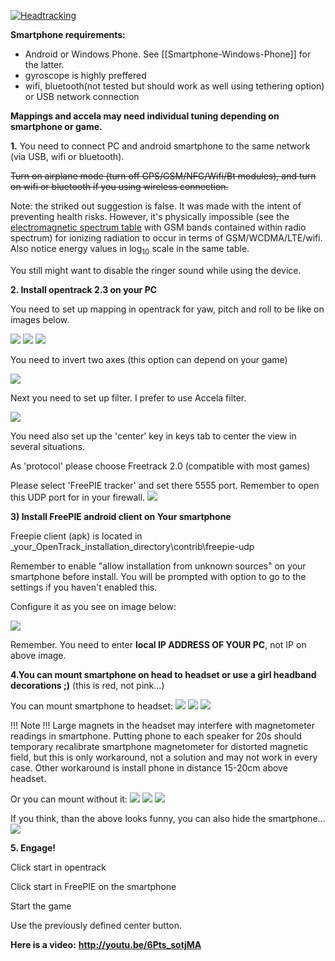 [![Headtracking](https://dl.dropboxusercontent.com/u/73783868/opentrack_vr_tutorial/ht_ico.jpg)](http://youtu.be/6Pts_sotjMA)

**Smartphone requirements:**
- Android or Windows Phone. See [[Smartphone-Windows-Phone]] for the latter.
- gyroscope is highly preffered
- wifi, bluetooth(not tested but should work as well using tethering option) or USB network connection

**Mappings and accela may need individual tuning depending on smartphone or game.**

**1.**
You need to connect PC and android smartphone to the same network (via USB,  wifi or bluetooth).

~~Turn on airplane mode (turn off GPS/GSM/NFC/Wifi/Bt modules), and turn on wifi or bluetooth if you using wireless connection.~~

Note: the striked out suggestion is false. It was made with the intent of preventing health risks. However, it's physically impossible (see the [electromagnetic spectrum table](https://en.wikipedia.org/wiki/Electromagnetic_spectrum) with GSM bands contained within radio spectrum) for ionizing radiation to occur in terms of GSM/WCDMA/LTE/wifi. Also notice energy values in log<sub>10</sub> scale in the same table.

You still might want to disable the ringer sound while using the device.

**2. Install opentrack 2.3 on your PC**

You need to set up mapping in opentrack for yaw, pitch and roll to be like on images below.

![](https://dl.dropboxusercontent.com/u/73783868/opentrack_vr_tutorial/ht_yaw.JPG)
![](https://dl.dropboxusercontent.com/u/73783868/opentrack_vr_tutorial/ht_pitch.JPG)
![](https://dl.dropboxusercontent.com/u/73783868/opentrack_vr_tutorial/ht_roll.JPG)

You need to invert two axes (this option can depend on your game)

![](http://i.imgur.com/FvYCwFF.jpg)

Next you need to set up filter. I prefer to use Accela filter. 

![](https://dl.dropboxusercontent.com/u/73783868/opentrack_vr_tutorial/accela.JPG)

You need also set up the 'center' key in keys tab to center the view in several situations.

As 'protocol' please choose Freetrack 2.0 (compatible with most games)

Please select 'FreePIE tracker' and set there 5555 port. Remember to open this UDP port for in your firewall.
![](http://i.imgur.com/fyh8KWT.jpg)

**3) Install FreePIE android client on Your smartphone**

Freepie client (apk) is located in _your_OpenTrack_installation_directory\contrib\freepie-udp

Remember to enable "allow installation from unknown sources" on your smartphone before install. You will be prompted with option to go to the settings if you haven't enabled this.

Configure it as you see on image below:

![](https://dl.dropboxusercontent.com/u/73783868/freepie/4.png)

Remember. You need to enter **local IP ADDRESS OF YOUR PC**, not IP on above image.

**4.You can mount smartphone on head to headset or use a girl headband decorations ;)** (this is red, not pink...)

You can mount smartphone to headset:
![](https://dl.dropboxusercontent.com/u/73783868/opentrack_vr_tutorial/headset.jpg)
![](https://dl.dropboxusercontent.com/u/73783868/opentrack_vr_tutorial/headset2.jpg)
![](https://dl.dropboxusercontent.com/u/73783868/opentrack_vr_tutorial/headset3.jpg)

!!! Note !!!
Large magnets in the headset may interfere with magnetometer readings in smartphone.
Putting phone to each speaker for 20s should temporary recalibrate smartphone magnetometer for distorted magnetic field, but this is only workaround, not a solution and may not work in every case.
Other workaround is install phone in distance 15-20cm above headset.

Or you can mount without it:
![](https://dl.dropboxusercontent.com/u/73783868/opentrack_vr_tutorial/opaska.jpg)
![](https://dl.dropboxusercontent.com/u/73783868/opentrack_vr_tutorial/opaska2.jpg)
![](https://dl.dropboxusercontent.com/u/73783868/opentrack_vr_tutorial/opaska3.jpg)

If you think, than the above looks funny, you can also hide the smartphone...
![](https://dl.dropboxusercontent.com/u/73783868/opentrack_vr_tutorial/opaska4.jpg)

**5. Engage!**

Click start in opentrack

Click start in FreePIE on the smartphone

Start the game

Use the previously defined center button.

**Here is a video:**
**http://youtu.be/6Pts_sotjMA**
